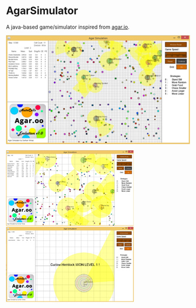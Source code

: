 # AgarSimulator
A java-based game/simulator inspired from [agar.io](http://agar.io). 

 <img src="images/agar_06.png" width="700">


<img src="images/agar_01.png" width="350"> <img src="images/agar_03.png" width="350">
